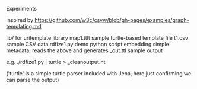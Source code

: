 
Experiments

inspired by https://github.com/w3c/csvw/blob/gh-pages/examples/graph-templating.md


lib/ 		for uritemplate library
map1.ttlt	sample turtle-based template file
t1.csv		sample CSV data
rdfize1.py	demo python script embedding simple metadata; reads the above and generates
_out.ttl	sample output

e.g. ./rdfize1.py | turtle > _cleanoutput.nt

('turtle' is a simple turtle parser included with Jena, here just confirming we can parse the output)

